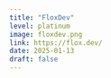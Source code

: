 ```yaml
---
title: "FloxDev"
level: platinum
image: floxdev.png
link: https://flox.dev/
date: 2025-01-13
draft: false
---
```



